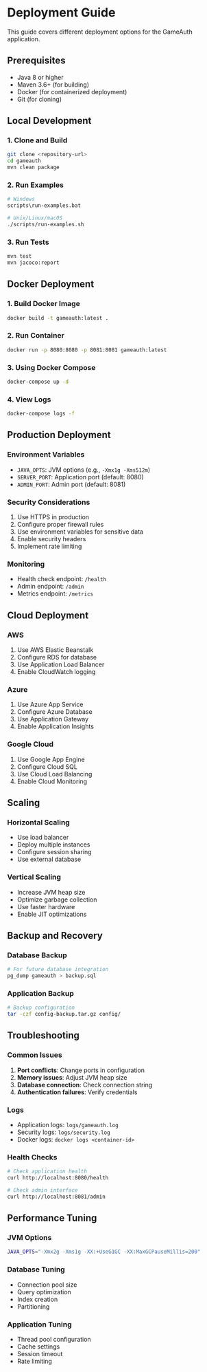 # Deployment Guide

This guide covers different deployment options for the GameAuth application.

## Prerequisites

- Java 8 or higher
- Maven 3.6+ (for building)
- Docker (for containerized deployment)
- Git (for cloning)

## Local Development

### 1. Clone and Build
```bash
git clone <repository-url>
cd gameauth
mvn clean package
```

### 2. Run Examples
```bash
# Windows
scripts\run-examples.bat

# Unix/Linux/macOS
./scripts/run-examples.sh
```

### 3. Run Tests
```bash
mvn test
mvn jacoco:report
```

## Docker Deployment

### 1. Build Docker Image
```bash
docker build -t gameauth:latest .
```

### 2. Run Container
```bash
docker run -p 8080:8080 -p 8081:8081 gameauth:latest
```

### 3. Using Docker Compose
```bash
docker-compose up -d
```

### 4. View Logs
```bash
docker-compose logs -f
```

## Production Deployment

### Environment Variables
- `JAVA_OPTS`: JVM options (e.g., `-Xmx1g -Xms512m`)
- `SERVER_PORT`: Application port (default: 8080)
- `ADMIN_PORT`: Admin port (default: 8081)

### Security Considerations
1. Use HTTPS in production
2. Configure proper firewall rules
3. Use environment variables for sensitive data
4. Enable security headers
5. Implement rate limiting

### Monitoring
- Health check endpoint: `/health`
- Admin endpoint: `/admin`
- Metrics endpoint: `/metrics`

## Cloud Deployment

### AWS
1. Use AWS Elastic Beanstalk
2. Configure RDS for database
3. Use Application Load Balancer
4. Enable CloudWatch logging

### Azure
1. Use Azure App Service
2. Configure Azure Database
3. Use Application Gateway
4. Enable Application Insights

### Google Cloud
1. Use Google App Engine
2. Configure Cloud SQL
3. Use Cloud Load Balancing
4. Enable Cloud Monitoring

## Scaling

### Horizontal Scaling
- Use load balancer
- Deploy multiple instances
- Configure session sharing
- Use external database

### Vertical Scaling
- Increase JVM heap size
- Optimize garbage collection
- Use faster hardware
- Enable JIT optimizations

## Backup and Recovery

### Database Backup
```bash
# For future database integration
pg_dump gameauth > backup.sql
```

### Application Backup
```bash
# Backup configuration
tar -czf config-backup.tar.gz config/
```

## Troubleshooting

### Common Issues
1. **Port conflicts**: Change ports in configuration
2. **Memory issues**: Adjust JVM heap size
3. **Database connection**: Check connection string
4. **Authentication failures**: Verify credentials

### Logs
- Application logs: `logs/gameauth.log`
- Security logs: `logs/security.log`
- Docker logs: `docker logs <container-id>`

### Health Checks
```bash
# Check application health
curl http://localhost:8080/health

# Check admin interface
curl http://localhost:8081/admin
```

## Performance Tuning

### JVM Options
```bash
JAVA_OPTS="-Xmx2g -Xms1g -XX:+UseG1GC -XX:MaxGCPauseMillis=200"
```

### Database Tuning
- Connection pool size
- Query optimization
- Index creation
- Partitioning

### Application Tuning
- Thread pool configuration
- Cache settings
- Session timeout
- Rate limiting
